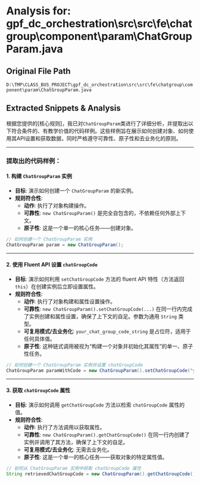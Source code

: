 # Analysis for: gpf_dc_orchestration\src\src\fe\chatgroup\component\param\ChatGroupParam.java

## Original File Path
`D:\TMP\CLASS_BUS_PROJECT\gpf_dc_orchestration\src\src\fe\chatgroup\component\param\ChatGroupParam.java`

## Extracted Snippets & Analysis
根据您提供的[核心规则]，我已对`ChatGroupParam`类进行了详细分析，并提取出以下符合条件的、有教学价值的代码样例。这些样例旨在展示如何创建对象、如何使用其API设置和获取数据，同时严格遵守可靠性、原子性和去业务化的原则。

---

### 提取出的代码样例：

#### 1. 构建 `ChatGroupParam` 实例

*   **目标**: 演示如何创建一个 `ChatGroupParam` 的新实例。
*   **规则符合性**:
    *   **动作**: 执行了对象构建操作。
    *   **可靠性**: `new ChatGroupParam()` 是完全自包含的，不依赖任何外部上下文。
    *   **原子性**: 这是一个单一的核心任务——创建对象。

```java
// 如何创建一个 ChatGroupParam 实例
ChatGroupParam param = new ChatGroupParam();
```

---

#### 2. 使用 Fluent API 设置 `chatGroupCode`

*   **目标**: 演示如何利用 `setChatGroupCode` 方法的 fluent API 特性（方法返回 `this`）在创建实例后立即设置属性。
*   **规则符合性**:
    *   **动作**: 执行了对象构建和属性设置操作。
    *   **可靠性**: `new ChatGroupParam().setChatGroupCode(...)` 在同一行内完成了实例创建和属性设置，确保了上下文的自足。参数为通用 `String` 类型。
    *   **可复用模式/去业务化**: `your_chat_group_code_string` 是占位符，适用于任何具体值。
    *   **原子性**: 这种链式调用被视为“构建一个对象并初始化其属性”的单一、原子性任务。

```java
// 如何创建一个 ChatGroupParam 实例并设置 chatGroupCode
ChatGroupParam paramWithCode = new ChatGroupParam().setChatGroupCode("your_chat_group_code_string");
```

---

#### 3. 获取 `chatGroupCode` 属性

*   **目标**: 演示如何调用 `getChatGroupCode` 方法以检索 `chatGroupCode` 属性的值。
*   **规则符合性**:
    *   **动作**: 执行了方法调用以获取属性。
    *   **可靠性**: `new ChatGroupParam().getChatGroupCode()` 在同一行内创建了实例并调用了其方法，确保了上下文的自足。
    *   **可复用模式/去业务化**: 无需去业务化。
    *   **原子性**: 这是一个单一的核心任务——获取对象的特定属性值。

```java
// 如何从 ChatGroupParam 实例中获取 chatGroupCode 属性
String retrievedChatGroupCode = new ChatGroupParam().getChatGroupCode(); // 注意：此样例将获取到默认值（通常是 null），但演示了API的调用模式
```